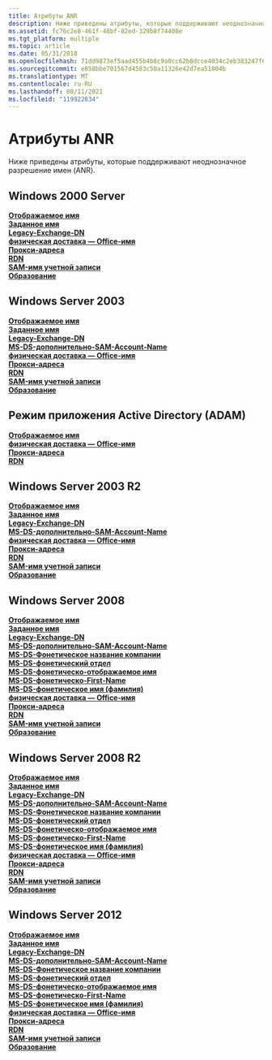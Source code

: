 ```yaml
---
title: Атрибуты ANR
description: Ниже приведены атрибуты, которые поддерживают неоднозначное разрешение имен (ANR).
ms.assetid: fc76c2e8-461f-48bf-82ed-329b8f74408e
ms.tgt_platform: multiple
ms.topic: article
ms.date: 05/31/2018
ms.openlocfilehash: 71dd9873ef5aad455b4b8c9a0cc62b8dcce4034c2eb383247f647d779b463f45
ms.sourcegitcommit: e858bbe701567d4583c50a11326e42d7ea51804b
ms.translationtype: MT
ms.contentlocale: ru-RU
ms.lasthandoff: 08/11/2021
ms.locfileid: "119922834"
---
```

# <a name="anr-attributes"></a>Атрибуты ANR

Ниже приведены атрибуты, которые поддерживают неоднозначное разрешение имен (ANR).

## <a name="windows-2000-server"></a>Windows 2000 Server

<dl>

[**Отображаемое имя**](a-displayname.md)  
[**Заданное имя**](a-givenname.md)  
[**Legacy-Exchange-DN**](a-legacyexchangedn.md)  
[**физическая доставка — Office-имя**](a-physicaldeliveryofficename.md)  
[**Прокси-адреса**](a-proxyaddresses.md)  
[**RDN**](a-name.md)  
[**SAM-имя учетной записи**](a-samaccountname.md)  
[**Образование**](a-sn.md)  
</dl>

## <a name="windows-server-2003"></a>Windows Server 2003

<dl>

[**Отображаемое имя**](a-displayname.md)  
[**Заданное имя**](a-givenname.md)  
[**Legacy-Exchange-DN**](a-legacyexchangedn.md)  
[**MS-DS-дополнительно-SAM-Account-Name**](a-msds-additionalsamaccountname.md)  
[**физическая доставка — Office-имя**](a-physicaldeliveryofficename.md)  
[**Прокси-адреса**](a-proxyaddresses.md)  
[**RDN**](a-name.md)  
[**SAM-имя учетной записи**](a-samaccountname.md)  
[**Образование**](a-sn.md)  
</dl>

## <a name="active-directory-application-mode-adam"></a>Режим приложения Active Directory (ADAM)

<dl>

[**Отображаемое имя**](a-displayname.md)  
[**физическая доставка — Office-имя**](a-physicaldeliveryofficename.md)  
[**Прокси-адреса**](a-proxyaddresses.md)  
[**RDN**](a-name.md)  
</dl>

## <a name="windows-server-2003-r2"></a>Windows Server 2003 R2

<dl>

[**Отображаемое имя**](a-displayname.md)  
[**Заданное имя**](a-givenname.md)  
[**Legacy-Exchange-DN**](a-legacyexchangedn.md)  
[**MS-DS-дополнительно-SAM-Account-Name**](a-msds-additionalsamaccountname.md)  
[**физическая доставка — Office-имя**](a-physicaldeliveryofficename.md)  
[**Прокси-адреса**](a-proxyaddresses.md)  
[**RDN**](a-name.md)  
[**SAM-имя учетной записи**](a-samaccountname.md)  
[**Образование**](a-sn.md)  
</dl>

## <a name="windows-server-2008"></a>Windows Server 2008

<dl>

[**Отображаемое имя**](a-displayname.md)  
[**Заданное имя**](a-givenname.md)  
[**Legacy-Exchange-DN**](a-legacyexchangedn.md)  
[**MS-DS-дополнительно-SAM-Account-Name**](a-msds-additionalsamaccountname.md)  
[**MS-DS-Фонетическое название компании**](a-msds-phoneticcompanyname.md)  
[**MS-DS-фонетический отдел**](a-msds-phoneticdepartment.md)  
[**MS-DS-фонетическо-отображаемое имя**](a-msds-phoneticdisplayname.md)  
[**MS-DS-фонетическо-First-Name**](a-msds-phoneticfirstname.md)  
[**MS-DS-фонетическое имя (фамилия)**](a-msds-phoneticlastname.md)  
[**физическая доставка — Office-имя**](a-physicaldeliveryofficename.md)  
[**Прокси-адреса**](a-proxyaddresses.md)  
[**RDN**](a-name.md)  
[**SAM-имя учетной записи**](a-samaccountname.md)  
[**Образование**](a-sn.md)  
</dl>

## <a name="windows-server-2008-r2"></a>Windows Server 2008 R2

<dl>

[**Отображаемое имя**](a-displayname.md)  
[**Заданное имя**](a-givenname.md)  
[**Legacy-Exchange-DN**](a-legacyexchangedn.md)  
[**MS-DS-дополнительно-SAM-Account-Name**](a-msds-additionalsamaccountname.md)  
[**MS-DS-Фонетическое название компании**](a-msds-phoneticcompanyname.md)  
[**MS-DS-фонетический отдел**](a-msds-phoneticdepartment.md)  
[**MS-DS-фонетическо-отображаемое имя**](a-msds-phoneticdisplayname.md)  
[**MS-DS-фонетическо-First-Name**](a-msds-phoneticfirstname.md)  
[**MS-DS-фонетическое имя (фамилия)**](a-msds-phoneticlastname.md)  
[**физическая доставка — Office-имя**](a-physicaldeliveryofficename.md)  
[**Прокси-адреса**](a-proxyaddresses.md)  
[**RDN**](a-name.md)  
[**SAM-имя учетной записи**](a-samaccountname.md)  
[**Образование**](a-sn.md)  
</dl>

## <a name="windows-server-2012"></a>Windows Server 2012

<dl>

[**Отображаемое имя**](a-displayname.md)  
[**Заданное имя**](a-givenname.md)  
[**Legacy-Exchange-DN**](a-legacyexchangedn.md)  
[**MS-DS-дополнительно-SAM-Account-Name**](a-msds-additionalsamaccountname.md)  
[**MS-DS-Фонетическое название компании**](a-msds-phoneticcompanyname.md)  
[**MS-DS-фонетический отдел**](a-msds-phoneticdepartment.md)  
[**MS-DS-фонетическо-отображаемое имя**](a-msds-phoneticdisplayname.md)  
[**MS-DS-фонетическо-First-Name**](a-msds-phoneticfirstname.md)  
[**MS-DS-фонетическое имя (фамилия)**](a-msds-phoneticlastname.md)  
[**физическая доставка — Office-имя**](a-physicaldeliveryofficename.md)  
[**Прокси-адреса**](a-proxyaddresses.md)  
[**RDN**](a-name.md)  
[**SAM-имя учетной записи**](a-samaccountname.md)  
[**Образование**](a-sn.md)  
</dl>

 

 




